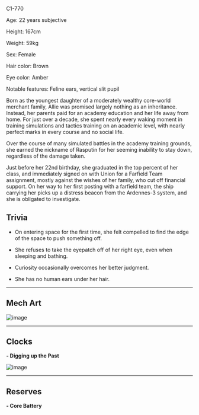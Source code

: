 C1-770

Age: 22 years subjective

Height: 167cm

Weight: 59kg

Sex: Female

Hair color: Brown

Eye color: Amber

Notable features: Feline ears, vertical slit pupil

Born as the youngest daughter of a moderately wealthy core-world merchant family, Allie was promised largely nothing as an inheritance. Instead, her parents paid for an academy education and her life away from home. For just over a decade, she spent nearly every waking moment in training simulations and tactics training on an academic level, with nearly perfect marks in every course and no social life.

Over the course of many simulated battles in the academy training grounds, she earned the nickname of Rasputin for her seeming inability to stay down, regardless of the damage taken.

Just before her 22nd birthday, she graduated in the top percent of her class, and immediately signed on with Union for a Farfield Team assignment, mostly against the wishes of her family, who cut off financial support. On her way to her first posting with a farfield team, the ship carrying her picks up a distress beacon from the Ardennes-3 system, and she is obligated to investigate.

## Trivia
- On entering space for the first time, she felt compelled to find the edge of the space to push something off.

- She refuses to take the eyepatch off of her right eye, even when sleeping and bathing.

- Curiosity occasionally overcomes her better judgment.

- She has no human ears under her hair.


---
## Mech Art
![image](/mechs/Legacy.png)

---
## Clocks

**- Digging up the Past**

![image](/clocks/06/6clock_3.png)

---
## Reserves

**- Core Battery**
